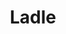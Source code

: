 ---
codehost: https://github.com/tajo/ladle
logohandle: ladledev
sort: ladle
title: Ladle
twitter: https://x.com/ladlejs
website: https://ladle.dev/
---